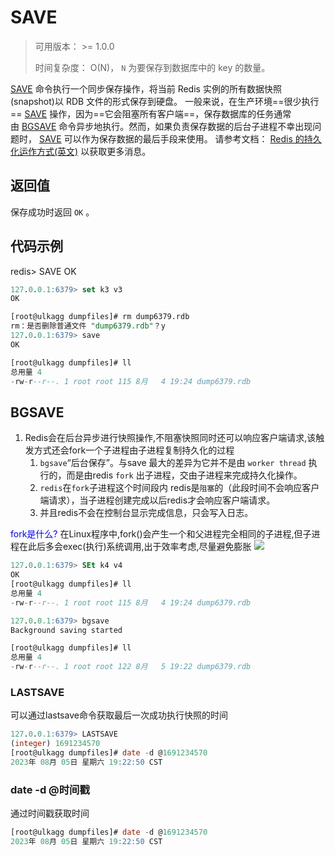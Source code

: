 # SAVE[](http://redisdoc.com/persistence/save.html#save "Permalink to this headline")

> 可用版本： >= 1.0.0
> 
> 时间复杂度： O(N)， `N` 为要保存到数据库中的 key 的数量。

[SAVE](http://redisdoc.com/persistence/save.html#save) 命令执行一个同步保存操作，将当前 Redis 实例的所有数据快照(snapshot)以 RDB 文件的形式保存到硬盘。
一般来说，在生产环境==很少执行== [SAVE](http://redisdoc.com/persistence/save.html#save) 操作，因为==它会阻塞所有客户端==，保存数据库的任务通常由 [BGSAVE](http://redisdoc.com/persistence/bgsave.html#bgsave) 命令异步地执行。然而，如果负责保存数据的后台子进程不幸出现问题时， [SAVE](http://redisdoc.com/persistence/save.html#save) 可以作为保存数据的最后手段来使用。
请参考文档： [Redis 的持久化运作方式(英文)](http://redis.io/topics/persistence) 以获取更多消息。
## 返回值[](http://redisdoc.com/persistence/save.html#id2 "Permalink to this headline")

保存成功时返回 `OK` 。

## 代码示例[](http://redisdoc.com/persistence/save.html#id3 "Permalink to this headline")

redis> SAVE
OK
```sql
127.0.0.1:6379> set k3 v3
OK

[root@ulkagg dumpfiles]# rm dump6379.rdb
rm：是否删除普通文件 "dump6379.rdb"？y
127.0.0.1:6379> save
OK

[root@ulkagg dumpfiles]# ll
总用量 4
-rw-r--r--. 1 root root 115 8月   4 19:24 dump6379.rdb
```
## BGSAVE
1. Redis会在后台异步进行快照操作,不阻塞快照同时还可以响应客户端请求,该触发方式还会fork一个子进程由子进程复制持久化的过程
	1. `bgsave`“后台保存”。与save 最大的差异为它并不是由 `worker thread` 执行的，而是由redis `fork` 出子进程，交由子进程来完成持久化操作。
	2. `redis`在`fork`子进程这个时间段内 redis是`阻塞`的（此段时间不会响应客户端请求），当子进程创建完成以后redis才会响应客户端请求。
	3. 并且redis不会在控制台显示完成信息，只会写入日志。

<font color="blue">fork是什么?</font>
在Linux程序中,fork()会产生一个和父进程完全相同的子进程,但子进程在此后多会exec(执行)系统调用,出于效率考虑,尽量避免膨胀
![](image-20230805192211858.png)

```sql
127.0.0.1:6379> SEt k4 v4
OK
[root@ulkagg dumpfiles]# ll
总用量 4
-rw-r--r--. 1 root root 115 8月   4 19:24 dump6379.rdb

127.0.0.1:6379> bgsave
Background saving started

[root@ulkagg dumpfiles]# ll
总用量 4
-rw-r--r--. 1 root root 122 8月   5 19:22 dump6379.rdb

```
### LASTSAVE
可以通过lastsave命令获取最后一次成功执行快照的时间
```sql
127.0.0.1:6379> LASTSAVE
(integer) 1691234570
[root@ulkagg dumpfiles]# date -d @1691234570
2023年 08月 05日 星期六 19:22:50 CST

```
### date -d @时间戳
通过时间戳获取时间
```sql
[root@ulkagg dumpfiles]# date -d @1691234570
2023年 08月 05日 星期六 19:22:50 CST
```